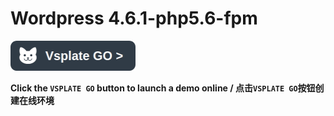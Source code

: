 # Wordpress 4.6.1-php5.6-fpm

<a href="https://www.vsplate.com/?docker-compose=https://github.com/vsplate/dcenvs/wordpress/4.6.1-php5.6-fpm"><img alt="VSPLATE GO" src="https://raw.githubusercontent.com/vsplate/images/master/vsgo_btn.png" width="200px"></a>

**Click the `VSPLATE GO` button to launch a demo online / 点击`VSPLATE GO`按钮创建在线环境**